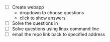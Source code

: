 - [ ] Create webapp
  - dropdown to choose questions
  - click to show answers
- [ ] Solve the questions in
- [ ] Solve questions using linux command line
- [ ] email the repo link back to specified address